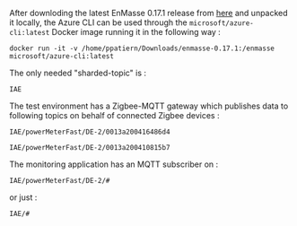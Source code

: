 After downloding the latest EnMasse 0.17.1 release from [here](https://github.com/EnMasseProject/enmasse/releases) and unpacked it locally, the Azure CLI can be used through the `microsoft/azure-cli:latest` Docker image running it in the following way :

    docker run -it -v /home/ppatiern/Downloads/enmasse-0.17.1:/enmasse microsoft/azure-cli:latest

The only needed "sharded-topic" is :

`IAE`

The test environment has a Zigbee-MQTT gateway which publishes data to following topics on behalf of connected Zigbee devices : 

`IAE/powerMeterFast/DE-2/0013a200416486d4`

`IAE/powerMeterFast/DE-2/0013a200410815b7`

The monitoring application has an MQTT subscriber on : 

`IAE/powerMeterFast/DE-2/#`

or just :

`IAE/#`


